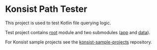 # Konsist Path Tester

This project is used to test Kotlin file querying logic.

Test project contains [root](.) module and two submodules ([app](.\app) and [data](.\data)). 

For Konsist sample projects see
the [konsist-sample-projects](https://github.com/LemonAppDev/konsist-sample-projects/) repository.
